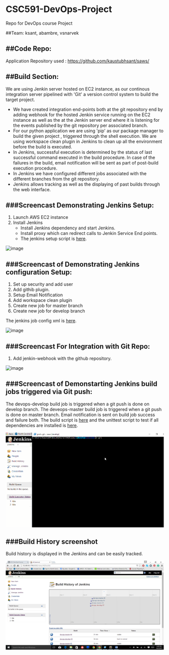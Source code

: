 # CSC591-DevOps-Project
Repo for DevOps course Project

##Team:
ksant, abambre, vsnarvek

##Code Repo:
--------------------------------------------------------------------------

Application Repository used :  https://github.com/kaustubhsant/saws/

##Build Section:
--------------------------------------------------------------------------

We are using Jenkin server hosted on EC2 instance, as our continous integration server pipelined with 'Git' a version control system to build the target project.

- We have created integration end-points both at the git repository end by adding webhook for the hosted Jenkin service running on the EC2 instance as well as the at the Jenkin server end where it is listening for the events published by the git repository per associated branch.
- For our python application we are using 'pip' as our package manager to build the given project , triggered through the shell execution. We are using workspace clean plugin in Jenkins to clean up all the environment before the build is executed.
- In Jenkins, successful execution is determined by the status of last successful command executed in the build procedure. In case of the failures in the build, email notification will be sent as part of post-build execution procedure.
- In Jenkins we have configured different jobs associated with the different branches from the git repository.
- Jenkins allows tracking as well as the displaying of past builds through the web interface.

###Screencast Demonstrating Jenkins Setup:
----------------------------------------------------------------------------
1. Launch AWS EC2 instance
2. Install Jenkins
    - Install Jenkins dependency and start Jenkins.
    - Install proxy which can redirect calls to Jenkin Service End points.
    - The jenkins setup script is [here](/scripts/jenkins-build.sh).

![image](https://cloud.githubusercontent.com/assets/10897707/10238075/37202cb8-6888-11e5-9d72-15484b998875.gif)

###Screencast of Demonstrating Jenkins configuration Setup:
----------------------------------------------------------------------------
1. Set up security and add user
2. Add githib plugin.
3. Setup Email Notification
4. Add workspace clean plugin
5. Create new job for master branch
6. Create new job for develop branch

The jenkins job config xml is [here](/config/config.xml).

![image](https://cloud.githubusercontent.com/assets/13971455/10237708/6cdeb1e4-6883-11e5-9959-a6b58765cf41.gif)

###Screencast For Integration with Git Repo:
----------------------------------------------------------------------------
1. Add jenkin-webhook with the github repository.

![image](https://cloud.githubusercontent.com/assets/10897707/10238884/7449cca6-6893-11e5-9cb2-c3e4558dec85.gif)

###Screencast of Demonstarting Jenkins build jobs triggered via Git push:
----------------------------------------------------------------------------
The devops-develop build job is triggered when a git push is done on develop branch.
The deveops-master build job is triggered when a git push is done on master branch.
Email notification is sent on build job success and failure both.
The build script is [here](/scripts/build.sh) and the unittest script to test if all dependencies are installed is [here](/scripts/test_dependencies.py).

![image](/docs/M1-buildstart.gif)

###Build History screenshot
----------------------------------------------------------------------------
Build history is displayed in the Jenkins and can be easily tracked.

![iamge](/docs/buildhistory.png)
